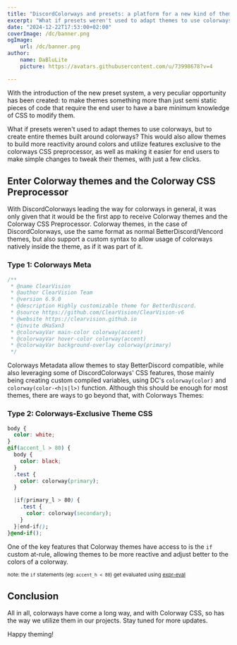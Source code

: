 ```yaml
---
title: "DiscordColorways and presets: a platform for a new kind of themes"
excerpt: "What if presets weren't used to adapt themes to use colorways, but to create entire themes built around colorways?"
date: "2024-12-22T17:53:00+02:00"
coverImage: /dc/banner.png
ogImage:
    url: /dc/banner.png
author:
    name: DaBluLite
    picture: https://avatars.githubusercontent.com/u/73998678?v=4

---
```


With the introduction of the new preset system, a very peculiar opportunity has been created: to make themes something more than just semi static pieces of code that require the end user to have a bare minimum knowledge of CSS to modify them.

What if presets weren't used to adapt themes to use colorways, but to create entire themes built around colorways? This would also allow themes to build more reactivity around colors and utilize features exclusive to the colorways CSS preprocessor, as well as making it easier for end users to make simple changes to tweak their themes, with just a few clicks.

## Enter Colorway themes and the Colorway CSS Preprocessor

With DiscordColorways leading the way for colorways in general, it was only given that it would be the first app to receive Colorway themes and the Colorway CSS Preprocessor. Colorway themes, in the case of DiscordColorways, use the same format as normal BetterDiscord/Vencord themes, but also support a custom syntax to allow usage of colorways natively inside the theme, as if it was part of it.

### Type 1: Colorways Meta

```css
/**
 * @name ClearVision
 * @author ClearVision Team
 * @version 6.9.0
 * @description Highly customizable theme for BetterDiscord.
 * @source https://github.com/ClearVision/ClearVision-v6
 * @website https://clearvision.github.io
 * @invite dHaSxn3
 * @colorwayVar main-color colorway(accent)
 * @colorwayVar hover-color colorway(accent)
 * @colorwayVar background-overlay colorway(primary)
 */
```

Colorways Metadata allow themes to stay BetterDiscord compatible, while also leveraging some of DiscordColorways' CSS features, those mainly being creating custom compiled variables, using DC's ```colorway(color)``` and ```colorway(color-<h|s|l>)``` function. Although this should be enough for most themes, there are ways to go beyond that, with Colorways Themes:

### Type 2: Colorways-Exclusive Theme CSS

~~~css
body {
  color: white;
}
@if(accent_l > 80) {
  body {
    color: black;
  }
  .test {
    color: colorway(primary);
  }

  |if(primary_l > 80) {
    .test {
      color: colorway(secondary);
    }
  }|end-if();
}@end-if();
~~~

One of the key features that Colorway themes have access to is the `if` custom at-rule, allowing themes to be more reactive and adjust better to the colors of a colorway.

<small>note: the ```if``` statements (eg: ```accent_h < 80```) get evaluated using [expr-eval](https://github.com/silentmatt/expr-eval)</small>

## Conclusion

All in all, colorways have come a long way, and with Colorway CSS, so has the way we utilize them in our projects. Stay tuned for more updates.

Happy theming!